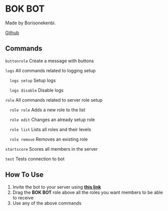 # BOK BOT
Made by Borisonekenbi.

[Github](https://github.com/borisonekenobi/discordBots-BOK-BOT)
## Commands
`buttonrole` Create a message with buttons

`logs` All commands related to logging setup

&emsp;`logs setup` Setup logs

&emsp;`logs disable` Disable logs

`role` All commands related to server role setup

&emsp;`role role` Adds a new role to the list

&emsp;`role edit` Changes an already setup role

&emsp;`role list` Lists all roles and their levels

&emsp;`role remove` Removes an existing role

`startscore` Scores all members in the server

`test` Tests connection to bot
## How To Use
1. Invite the bot to your server using **[this link](https://discord.com/api/oauth2/authorize?client_id=651208025075351602&permissions=8&scope=bot%20applications.commands)**
2. Drag the **BOK BOT** role above all the roles you want members to be able to receive
3. Use any of the above commands
